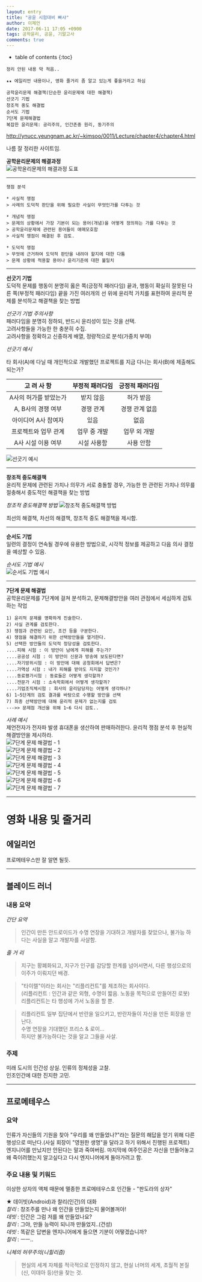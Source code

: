 ```yaml
---
layout: entry
title: "공윤 시험대비 빠샤"
author: 이제언
date: 2017-06-11 17:05 +0900
tags: 공학윤리, 공윤, 기말고사
comments: true
--- 
```

* table of contents
{:toc}

```  
정리 안된 내용 막 적음..  

★★ 에일리언 내용이나, 영화 줄거리 좀 알고 있는게 좋을거라고 하심  

공학윤리문제 해결책(단순한 윤리문제에 대한 해결책)  
선긋기 기법  
창조적 중도 해결법  
순서도 기법  
7단계 문제해결법  
복잡한 윤리문제: 공리주의, 인간존중 원리, 동기주의  
```  

http://ynucc.yeungnam.ac.kr/~kimsoo/0011/Lecture/chapter4/chapter4.html  

나름 잘 정리한 사이트임.

**공학윤리문제의 해결과정**  
![공학윤리문제의 해결과정 도표](https://zemalee.github.io/images/GY/01_GY_Solution.png)  

---  

```  
쟁점 분석
  
* 사실적 쟁점  
> 사례의 도덕적 판단을 위해 필요한 사실이 무엇인가를 다투는 것  

* 개념적 쟁점  
> 문제의 상황에서 가장 기본이 되는 용어(개념)을 어떻게 정의하는 가를 다투는 것  
> 공학윤리문제에 관련된 용어들이 애매모호함    
> 사실적 쟁점이 해결된 후 검토.  

* 도덕적 쟁점  
> 무엇에 근거하여 도덕적 판단을 내려야 할지에 대한 다툼    
> 문제 상황에 적용할 용어나 윤리기준에 대한 불일치  
```  

---  

**선긋기 기법**  
도덕적 문제를 행동이 분명히 옳은 쪽(긍정적 패러다임) 끝과, 행동이 확실히 잘못된 다른 쪽(부정적 패러다임) 끝을 가진 여러개의 선 위에 윤리적 가치를 표현하여 윤리적 문제를 분석하고 해결책을 찾는 방법  

*선긋기 기법 주의사항*  
패러다임을 분명히 정하되, 반드시 윤리성이 있는 것을 선택.  
고려사항들을 가능한 한 충분히 수집.  
고려사항을 정확하고 신중하게 배열, 정량적으로 분석(가중치 부여)  

*선긋기 예시*  

타 회사(A)에 다닐 때 개인적으로 개발했던 프로젝트를 지금 다니는 회사(B)에 제출해도 되는가?  

|    고 려   사 항      | 부정적 패러다임 | 긍정적 패러다임 |
|:--------------------:|:--------------:|:-------------:|
|  A사의 허가를 받았는가 |    받지 않음   |    허가 받음   |
|  A, B사의 경쟁 여부   |    경쟁 관계   |  경쟁 관계 없음 |
| 아이디어 A사 참여자    |      있음      |    없음        |
| 프로젝트와 업무 관계   |   업무 중 개발  | 업무 외 개발   |
| A사 시설 이용 여부     |   시설 사용함  |  사용 안함      |

![선긋기 예시](https://zemalee.github.io/images/GY/02_DL_example.png)

---  

**창조적 중도해결책**  
윤리적 문제에 관련된 가치나 의무가 서로 충돌할 경우, 가능한 한 관련된 가치나 의무를 절충해서 중도적인 해결책을 찾는 방법  

*창조적 중도해결책 방법*
![창조적 중도해결책 방법](https://zemalee.github.io/images/GY/03_Creative_Solution.png)

최선의 해결책, 차선의 해결책, 창조적 중도 해결책을 제시함.

---  

**순서도 기법**  
일련의 결정이 연속될 경우에 유용한 방법으로, 시각적 정보를 제공하고 다음 의사 결정을 예상할 수 있음.

*순서도 기법 예시*  
![순서도 기법 예시](https://zemalee.github.io/images/GY/04_Diagram_example.png)

---  

**7단계 문제 해결법**  
공학윤리문제를 7단계에 걸쳐 분석하고, 문제해결방안을 여러 관점에서 세심하게 검토하는 작업

```  
1) 윤리적 문제를 명확하게 진술한다.  
2) 사실 관계를 검토한다.  
3) 쟁점과 관련된 요인, 조건 등을 구분한다.  
4) 쟁점을 해결하기 위한 선택방안들을 열거한다.  
5) 선택한 방안들의 도덕적 정당성을 검토한다.  
....피해 시험 : 이 방안이 남에게 피해를 주는가?  
....공공성 시험 : 이 방안이 신문과 방송에 보도된다면?  
....자기방위시험 : 이 방안에 대해 공청회에서 답변은?  
....가역성 시험 : 내가 피해를 받아도 지지할 것인가?  
....동료평가시험 : 동료들은 어떻게 생각할까?  
....전문가 시험 : 소속학회에서 어떻게 생각할까?  
....기업조직체시험 : 회사의 윤리담당자는 어떻게 생각하나?  
6) 1~5단계의 검토 결과를 바탕으로 수행할 방안을 선택  
7) 최종 선택방안에 대해 윤리적 문제가 없는지를 검토  
--->> 문제점 개선을 위해 1~6 다시 검토..  
```

*사례 예시*  
제언전자가 전자파 발생 휴대폰을 생산하여 판매하려한다. 윤리적 쟁점 분석 후 현실적 해결방안을 제시하라.  
![7단계 문제 해결법 - 1](https://zemalee.github.io/images/GY/05_07_1.png)  
![7단계 문제 해결법 - 2](https://zemalee.github.io/images/GY/05_07_2.png)  
![7단계 문제 해결법 - 3](https://zemalee.github.io/images/GY/05_07_3.png)  
![7단계 문제 해결법 - 4](https://zemalee.github.io/images/GY/05_07_4.png)  
![7단계 문제 해결법 - 5](https://zemalee.github.io/images/GY/05_07_5.png)  
![7단계 문제 해결법 - 6](https://zemalee.github.io/images/GY/05_07_6.png)  
![7단계 문제 해결법 - 7](https://zemalee.github.io/images/GY/05_07_7.png)  


---  


# 영화 내용 및 줄거리

## 에일리언

프로메테우스만 잘 알면 될듯.

---  

## 블레이드 러너

### 내용 요약

*간단 요약*  
>인간이 만든 안드로이드가 수명 연장을 기대하고 개발자를 찾았으나, 불가능 하다는 사실을 알고 개발자를 사살함.

*줄 거 리*  
>지구는 황폐화되고, 지구가 인구를 감당할 한계를 넘어서면서, 다른 행성으로의 이주가 이뤄지던 배경.  

> "타이렐"이라는 회사는 "리플리컨트"를 제조하는 회사이다.  
> (리플리컨트 : 인간과 같은 외형, 수명이 짧음. 노동을 목적으로 만들어진 로봇)
> 리플리컨트는 타 행성에 가서 노동을 할 뿐.

> 리플리컨트 일부 집단에서 반란을 일으키고, 반란자들이 자신을 만든 회장을 만난다.  
> 수명 연장을 기대했던 프리스 & 로이...  
하지만 불가능하다는 것을 알고 그들을 사살.

### 주제

미래 도시의 인간성 상실. 인류의 정체성을 고찰.  
인조인간에 대한 진지한 고민.  

---  

## 프로메테우스

### 요약  
  
인류가 자신들의 기원을 찾아 "우리를 왜 만들었나?"라는 질문의 해답을 얻기 위해 다른 행성으로 떠난다.(사실 회장이 "영원한 생명"을 달라고 하기 위해서 진행된 프로젝트) 엔지니어를 만났지만 안된다는 말과 죽여버림. 마지막에 여주인공은 자신을 만들어놓고 왜 죽이려했는지 알고싶다고 다시 엔지니어에게 돌아가려고 함.  

### 주요 내용 및 키워드
  
이상한 상자의 액체 때문에 멸종한 프로메테우스호 인간들 - "판도라의 상자"

★ 데이빗(Android)과 찰리(인간)의 대화  
*찰리* : 창조주를 만나 왜 인간을 만들었는지 물어볼꺼야!  
*데빗* : 인간은 그럼 저를 왜 만들었나요?  
*찰리* : 그야, 만들 능력이 되니까 만들었지..(건성)  
*데빗* : 똑같은 답변을 엔지니어에게 들으면 기분이 어떻겠습니까?  
*찰리* : ㅡㅡ..  

*니체의 허무주의(니힐리즘)*  

> 현실의 세계 자체를 적극적으로 인정하지 않고, 현실 너머의 세계, 초월적 본질(신, 이데아 등)만을 찾는 것.
